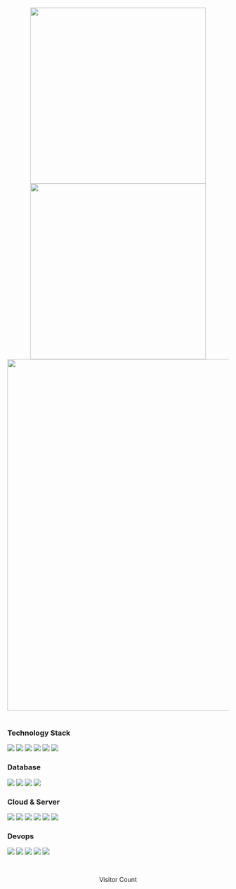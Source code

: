 <!-- https://github.com/whoimicom/readme-typing-svg -->
<p style="text-align:center">
<img src="https://readme-typing-svg.demolab.com?font=Orbitron&size=25&pause=1000&center=true&vCenter=true&random=false&width=600&lines=Welcome+to+my+GitHub+profile+page!;I+am+super+obsessed+with+programming!"  alt=""/>
</p>

<p style="text-align:center">
<!-- https://github.com/whoimicom/github-readme-stats -->
<img style="vertical-align: middle" width="400" src="https://github-readme-stats.vercel.app/api?username=whoimicom&theme=transparent&show_icons=true&hide_border=true&show=reviews&hide_title=true&hide=contribs"  alt=""/>
<!-- https://github.com/whoimicom/streak-stats.demolab.com -->
<img style="vertical-align: middle" width="400" src="https://streak-stats.demolab.com?user=whoimicom&theme=transparent&date_format=%5BY.%5Dn.j&hide_border=true"  alt=""/>
<br/>

<!-- https://github.com/whoimicom/github-readme-activity-graph -->
<img width="800" src="https://github-readme-activity-graph.vercel.app/graph?username=whoimicom&theme=github-compact&hide_border=true&area=true&custom_title=Contribution%20Graph"  alt=""/>
<br/>

<!-- https://github.com/whoimicom/github-readme-stats -->
<img style="vertical-align: middle" src="https://github-readme-stats.vercel.app/api/wakatime?username=whoimicom&theme=transparent&hide_border=true&layout=compact&langs_count=22"  alt=""/>
<!-- https://github.com/whoimicom/github-readme-stats -->
<img style="vertical-align: middle" src="https://github-readme-stats.vercel.app/api/top-langs/?username=whoimicom&theme=transparent&hide_border=true&layout=donut-vertical&langs_count=6"  alt=""/>
<br/>

<!-- https://github.com/whoimicom/skillicons -->
<img style="vertical-align: middle" src="https://skillicons.dev/icons?i=java,rust,bash,kotlin,html,vue,react,css,js,ts,md&theme=light"  alt=""/>
</p>


### Technology Stack

[![](https://img.shields.io/badge/-Spring-000?&logo=spring&logoColor=0769AD)](https://whoimi.com?ref=github)
[![](https://img.shields.io/badge/-SpringBoot-000?&logo=springboot&logoColor=0769AD)](https://whoimi.com?ref=github)
[![](https://img.shields.io/badge/-jQuery-000?&logo=jQuery&logoColor=0769AD)](https://whoimi.com?ref=github)
[![](https://img.shields.io/badge/-Node.js-000?&logo=node.js)](https://whoimi.com?ref=github)
[![](https://img.shields.io/badge/-Bootstrap-000?&logo=Bootstrap)](https://whoimi.com?ref=github)
[![](https://img.shields.io/badge/-Linux-000?&logo=Linux)](https://whoimi.com?ref=github)


### Database 
[![](https://img.shields.io/badge/-Mysql-000?&logo=mysql)](https://whoimi.com?ref=github)
[![](https://img.shields.io/badge/-Redis-000?&logo=redis)](https://whoimi.com?ref=github)
[![](https://img.shields.io/badge/-Oracle-000?&logo=oracle)](https://whoimi.com?ref=github)
[![](https://img.shields.io/badge/-OpenSearch-000?&logo=opensearch)](https://whoimi.com?ref=github)

### Cloud & Server
[![](https://img.shields.io/badge/-OracleCloud-000?&logo=oracle)](https://whoimi.com?ref=github)
[![](https://img.shields.io/badge/-AliCloud-000?&logo=alibabacloud)](https://whoimi.com?ref=github)
[![](https://img.shields.io/badge/-HuaWeiCloud-000?&logo=huawei)](https://whoimi.com?ref=github)
[![](https://img.shields.io/badge/-Github-000?&logo=github)](https://whoimi.com?ref=github)
[![](https://img.shields.io/badge/-Gitee-000?&logo=gitee)](https://whoimi.com?ref=github)
[![](https://img.shields.io/badge/-Vmware-000?&logo=vmware)](https://whoimi.com?ref=github)

### Devops
[![](https://img.shields.io/badge/-Ansible-000?&logo=Ansible)](https://whoimi.com?ref=github)
[![](https://img.shields.io/badge/-Jenkins-000?&logo=jenkins)](https://whoimi.com?ref=github)
[![](https://img.shields.io/badge/-Maven-000?&logo=apachemaven)](https://whoimi.com?ref=github)
[![](https://img.shields.io/badge/-Docker-000?&logo=docker)](https://whoimi.com?ref=github)
[![](https://img.shields.io/badge/-Podman-000?&logo=podman&logoColor=0769AD)](https://whoimi.com?ref=github)



<!-- https://github.com/whoimicom/shields -->
<!-- https://shields.io/docs/logos -->
<!-- https://simpleicons.org/ -->
<!-- https://www.w3school.com.cn/cssref/css_colors.asp -->

<p style="text-align:center">
<a href="https://github.com/whoimicom"><img src="https://img.shields.io/badge/GitHub-whoimicom-blue?logo=github"  alt=""/></a>
<img src="https://img.shields.io/badge/Wechat-whoimicom-SpringGreen?logo=wechat"  alt=""/>
<a href="mailto:mail@whoimi.com"><img src="https://img.shields.io/badge/mail@-whoimi.com-teal?logo=mail.com"  alt=""/></a>
<a href="https://whoimi.com"><img src="https://img.shields.io/badge/www.-whoimi.com-cadetblue?logo=awwwards"  alt=""/></a>
<img src="https://img.shields.io/badge/QQ-19879902-blue?logo=tencentqq"  alt=""/>
<!-- https://github.com/whoimicom/github-profile-views-counter -->
<img src="https://komarev.com/ghpvc/?username=whoimicom&abbreviated=true&color=yellow"  alt=""/>
</p>


<p style="text-align:center"> 
  Visitor Count<br>
  <a href="https://whoimi.com?ref=github">
    <img src="https://profile-counter.glitch.me/whoimicom/count.svg"  alt=""/>
  </a>
</p>

